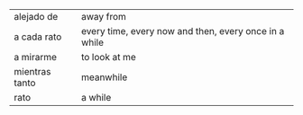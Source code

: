 
| | |
|-|-|
| alejado de | away from |
| a cada rato | every time, every now and then, every once in a while |
| a mirarme | to look at me |
| mientras tanto | meanwhile |
| rato | a while |
